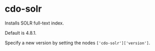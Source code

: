 # cdo-solr 

Installs SOLR full-text index.

Default is 4.8.1.

Specify a new version by setting the nodes `['cdo-solr']['version']`.
